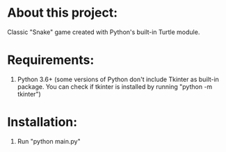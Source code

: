 # About this project:
Classic "Snake" game created with Python's built-in Turtle module.

# Requirements:
1. Python 3.6+ (some versions of Python don't include Tkinter as built-in package. You can check if tkinter is installed by running "python -m tkinter")
 
# Installation:
1. Run "python main.py"
